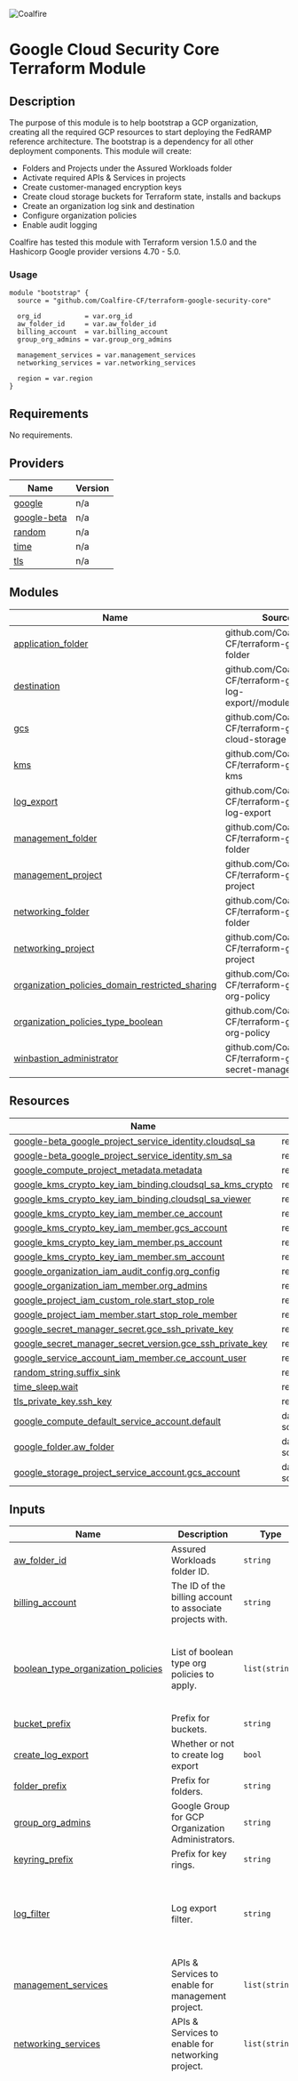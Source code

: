 ![Coalfire](coalfire_logo.png)

# Google Cloud Security Core Terraform Module

## Description

The purpose of this module is to help bootstrap a GCP organization, creating all the required GCP resources to start deploying the FedRAMP reference architecture. The bootstrap is a dependency for all other deployment components. This module will create:

- Folders and Projects under the Assured Workloads folder
- Activate required APIs & Services in projects
- Create customer-managed encryption keys
- Create cloud storage buckets for Terraform state, installs and backups
- Create an organization log sink and destination
- Configure organization policies
- Enable audit logging

Coalfire has tested this module with Terraform version 1.5.0 and the Hashicorp Google provider versions 4.70 - 5.0.

### Usage

```
module "bootstrap" {
  source = "github.com/Coalfire-CF/terraform-google-security-core"

  org_id           = var.org_id
  aw_folder_id     = var.aw_folder_id
  billing_account  = var.billing_account
  group_org_admins = var.group_org_admins

  management_services = var.management_services
  networking_services = var.networking_services

  region = var.region
}
```

<!-- BEGIN_TF_DOCS -->
## Requirements

No requirements.

## Providers

| Name | Version |
|------|---------|
| <a name="provider_google"></a> [google](#provider\_google) | n/a |
| <a name="provider_google-beta"></a> [google-beta](#provider\_google-beta) | n/a |
| <a name="provider_random"></a> [random](#provider\_random) | n/a |
| <a name="provider_time"></a> [time](#provider\_time) | n/a |
| <a name="provider_tls"></a> [tls](#provider\_tls) | n/a |

## Modules

| Name | Source | Version |
|------|--------|---------|
| <a name="module_application_folder"></a> [application\_folder](#module\_application\_folder) | github.com/Coalfire-CF/terraform-google-folder | n/a |
| <a name="module_destination"></a> [destination](#module\_destination) | github.com/Coalfire-CF/terraform-google-log-export//modules/storage | v1.0.4 |
| <a name="module_gcs"></a> [gcs](#module\_gcs) | github.com/Coalfire-CF/terraform-google-cloud-storage | n/a |
| <a name="module_kms"></a> [kms](#module\_kms) | github.com/Coalfire-CF/terraform-google-kms | n/a |
| <a name="module_log_export"></a> [log\_export](#module\_log\_export) | github.com/Coalfire-CF/terraform-google-log-export | v1.0.4 |
| <a name="module_management_folder"></a> [management\_folder](#module\_management\_folder) | github.com/Coalfire-CF/terraform-google-folder | n/a |
| <a name="module_management_project"></a> [management\_project](#module\_management\_project) | github.com/Coalfire-CF/terraform-google-project | n/a |
| <a name="module_networking_folder"></a> [networking\_folder](#module\_networking\_folder) | github.com/Coalfire-CF/terraform-google-folder | n/a |
| <a name="module_networking_project"></a> [networking\_project](#module\_networking\_project) | github.com/Coalfire-CF/terraform-google-project | n/a |
| <a name="module_organization_policies_domain_restricted_sharing"></a> [organization\_policies\_domain\_restricted\_sharing](#module\_organization\_policies\_domain\_restricted\_sharing) | github.com/Coalfire-CF/terraform-google-org-policy | n/a |
| <a name="module_organization_policies_type_boolean"></a> [organization\_policies\_type\_boolean](#module\_organization\_policies\_type\_boolean) | github.com/Coalfire-CF/terraform-google-org-policy | n/a |
| <a name="module_winbastion_administrator"></a> [winbastion\_administrator](#module\_winbastion\_administrator) | github.com/Coalfire-CF/terraform-google-secret-manager | n/a |

## Resources

| Name | Type |
|------|------|
| [google-beta_google_project_service_identity.cloudsql_sa](https://registry.terraform.io/providers/hashicorp/google-beta/latest/docs/resources/google_project_service_identity) | resource |
| [google-beta_google_project_service_identity.sm_sa](https://registry.terraform.io/providers/hashicorp/google-beta/latest/docs/resources/google_project_service_identity) | resource |
| [google_compute_project_metadata.metadata](https://registry.terraform.io/providers/hashicorp/google/latest/docs/resources/compute_project_metadata) | resource |
| [google_kms_crypto_key_iam_binding.cloudsql_sa_kms_crypto](https://registry.terraform.io/providers/hashicorp/google/latest/docs/resources/kms_crypto_key_iam_binding) | resource |
| [google_kms_crypto_key_iam_binding.cloudsql_sa_viewer](https://registry.terraform.io/providers/hashicorp/google/latest/docs/resources/kms_crypto_key_iam_binding) | resource |
| [google_kms_crypto_key_iam_member.ce_account](https://registry.terraform.io/providers/hashicorp/google/latest/docs/resources/kms_crypto_key_iam_member) | resource |
| [google_kms_crypto_key_iam_member.gcs_account](https://registry.terraform.io/providers/hashicorp/google/latest/docs/resources/kms_crypto_key_iam_member) | resource |
| [google_kms_crypto_key_iam_member.ps_account](https://registry.terraform.io/providers/hashicorp/google/latest/docs/resources/kms_crypto_key_iam_member) | resource |
| [google_kms_crypto_key_iam_member.sm_account](https://registry.terraform.io/providers/hashicorp/google/latest/docs/resources/kms_crypto_key_iam_member) | resource |
| [google_organization_iam_audit_config.org_config](https://registry.terraform.io/providers/hashicorp/google/latest/docs/resources/organization_iam_audit_config) | resource |
| [google_organization_iam_member.org_admins](https://registry.terraform.io/providers/hashicorp/google/latest/docs/resources/organization_iam_member) | resource |
| [google_project_iam_custom_role.start_stop_role](https://registry.terraform.io/providers/hashicorp/google/latest/docs/resources/project_iam_custom_role) | resource |
| [google_project_iam_member.start_stop_role_member](https://registry.terraform.io/providers/hashicorp/google/latest/docs/resources/project_iam_member) | resource |
| [google_secret_manager_secret.gce_ssh_private_key](https://registry.terraform.io/providers/hashicorp/google/latest/docs/resources/secret_manager_secret) | resource |
| [google_secret_manager_secret_version.gce_ssh_private_key](https://registry.terraform.io/providers/hashicorp/google/latest/docs/resources/secret_manager_secret_version) | resource |
| [google_service_account_iam_member.ce_account_user](https://registry.terraform.io/providers/hashicorp/google/latest/docs/resources/service_account_iam_member) | resource |
| [random_string.suffix_sink](https://registry.terraform.io/providers/hashicorp/random/latest/docs/resources/string) | resource |
| [time_sleep.wait](https://registry.terraform.io/providers/hashicorp/time/latest/docs/resources/sleep) | resource |
| [tls_private_key.ssh_key](https://registry.terraform.io/providers/hashicorp/tls/latest/docs/resources/private_key) | resource |
| [google_compute_default_service_account.default](https://registry.terraform.io/providers/hashicorp/google/latest/docs/data-sources/compute_default_service_account) | data source |
| [google_folder.aw_folder](https://registry.terraform.io/providers/hashicorp/google/latest/docs/data-sources/folder) | data source |
| [google_storage_project_service_account.gcs_account](https://registry.terraform.io/providers/hashicorp/google/latest/docs/data-sources/storage_project_service_account) | data source |

## Inputs

| Name | Description | Type | Default | Required |
|------|-------------|------|---------|:--------:|
| <a name="input_aw_folder_id"></a> [aw\_folder\_id](#input\_aw\_folder\_id) | Assured Workloads folder ID. | `string` | n/a | yes |
| <a name="input_billing_account"></a> [billing\_account](#input\_billing\_account) | The ID of the billing account to associate projects with. | `string` | n/a | yes |
| <a name="input_boolean_type_organization_policies"></a> [boolean\_type\_organization\_policies](#input\_boolean\_type\_organization\_policies) | List of boolean type org policies to apply. | `list(string)` | <pre>[<br>  "compute.disableNonFIPSMachineTypes",<br>  "compute.skipDefaultNetworkCreation",<br>  "sql.restrictPublicIp",<br>  "storage.publicAccessPrevention"<br>]</pre> | no |
| <a name="input_bucket_prefix"></a> [bucket\_prefix](#input\_bucket\_prefix) | Prefix for buckets. | `string` | `"bkt"` | no |
| <a name="input_create_log_export"></a> [create\_log\_export](#input\_create\_log\_export) | Whether or not to create log export | `bool` | `true` | no |
| <a name="input_folder_prefix"></a> [folder\_prefix](#input\_folder\_prefix) | Prefix for folders. | `string` | `"fldr"` | no |
| <a name="input_group_org_admins"></a> [group\_org\_admins](#input\_group\_org\_admins) | Google Group for GCP Organization Administrators. | `string` | n/a | yes |
| <a name="input_keyring_prefix"></a> [keyring\_prefix](#input\_keyring\_prefix) | Prefix for key rings. | `string` | `"kr"` | no |
| <a name="input_log_filter"></a> [log\_filter](#input\_log\_filter) | Log export filter. | `string` | `"    logName: /logs/cloudaudit.googleapis.com%2Factivity OR\n    logName: /logs/cloudaudit.googleapis.com%2Fsystem_event OR\n    logName: /logs/cloudaudit.googleapis.com%2Fdata_access OR\n    logName: /logs/compute.googleapis.com%2Fvpc_flows OR\n    logName: /logs/compute.googleapis.com%2Ffirewall OR\n    logName: /logs/cloudaudit.googleapis.com%2Faccess_transparency\n"` | no |
| <a name="input_management_services"></a> [management\_services](#input\_management\_services) | APIs & Services to enable for management project. | `list(string)` | n/a | yes |
| <a name="input_networking_services"></a> [networking\_services](#input\_networking\_services) | APIs & Services to enable for networking project. | `list(string)` | n/a | yes |
| <a name="input_org_admin_roles"></a> [org\_admin\_roles](#input\_org\_admin\_roles) | List of roles to assign to org admins. | `list(string)` | <pre>[<br>  "roles/assuredworkloads.admin",<br>  "roles/billing.user",<br>  "roles/cloudkms.admin",<br>  "roles/cloudsql.admin",<br>  "roles/compute.admin",<br>  "roles/compute.instanceAdmin",<br>  "roles/compute.networkAdmin",<br>  "roles/compute.securityAdmin",<br>  "roles/compute.xpnAdmin",<br>  "roles/dns.admin",<br>  "roles/iam.securityAdmin",<br>  "roles/iam.serviceAccountAdmin",<br>  "roles/iam.serviceAccountUser",<br>  "roles/logging.admin",<br>  "roles/orgpolicy.policyAdmin",<br>  "roles/pubsub.admin",<br>  "roles/resourcemanager.folderAdmin",<br>  "roles/resourcemanager.organizationAdmin",<br>  "roles/secretmanager.admin",<br>  "roles/source.admin",<br>  "roles/storage.admin"<br>]</pre> | no |
| <a name="input_org_id"></a> [org\_id](#input\_org\_id) | GCP Organization ID | `string` | n/a | yes |
| <a name="input_project_prefix"></a> [project\_prefix](#input\_project\_prefix) | Prefix for projects. | `string` | `"prj"` | no |
| <a name="input_region"></a> [region](#input\_region) | The GCP region to create resources in. | `string` | n/a | yes |
| <a name="input_sink_prefix"></a> [sink\_prefix](#input\_sink\_prefix) | Prefix for sinks. | `string` | `"sk"` | no |
| <a name="input_ssh_user"></a> [ssh\_user](#input\_ssh\_user) | Default user for SSH access | `string` | `"gce-user"` | no |
| <a name="input_topic_prefix"></a> [topic\_prefix](#input\_topic\_prefix) | Prefix for topics. | `string` | `"ps"` | no |

## Outputs

| Name | Description |
|------|-------------|
| <a name="output_cs_buckets"></a> [cs\_buckets](#output\_cs\_buckets) | n/a |
| <a name="output_gce_ssh_private_key"></a> [gce\_ssh\_private\_key](#output\_gce\_ssh\_private\_key) | n/a |
| <a name="output_group_org_admins"></a> [group\_org\_admins](#output\_group\_org\_admins) | n/a |
| <a name="output_kms_key_ring_id"></a> [kms\_key\_ring\_id](#output\_kms\_key\_ring\_id) | n/a |
| <a name="output_kms_key_ring_name"></a> [kms\_key\_ring\_name](#output\_kms\_key\_ring\_name) | n/a |
| <a name="output_kms_keys"></a> [kms\_keys](#output\_kms\_keys) | n/a |
| <a name="output_log_export_bucket"></a> [log\_export\_bucket](#output\_log\_export\_bucket) | n/a |
| <a name="output_management_folder"></a> [management\_folder](#output\_management\_folder) | n/a |
| <a name="output_management_project"></a> [management\_project](#output\_management\_project) | n/a |
| <a name="output_networking_folder"></a> [networking\_folder](#output\_networking\_folder) | n/a |
| <a name="output_networking_project"></a> [networking\_project](#output\_networking\_project) | n/a |
<!-- END_TF_DOCS -->
